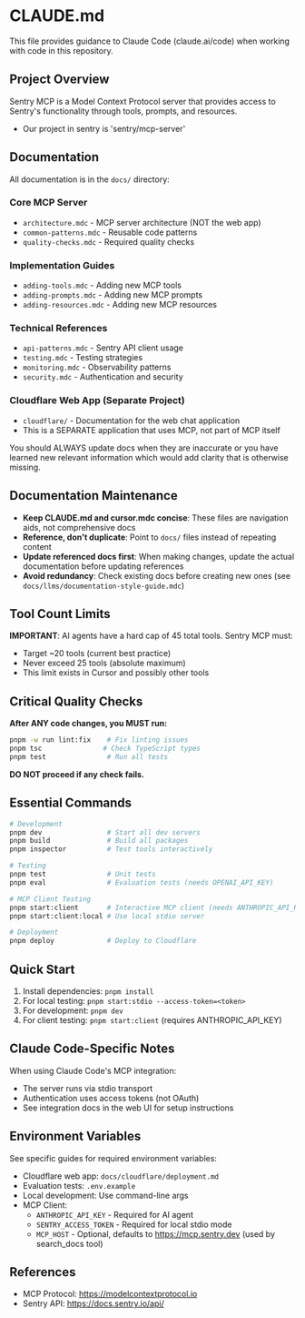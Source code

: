 # CLAUDE.md

This file provides guidance to Claude Code (claude.ai/code) when working with code in this repository.

## Project Overview

Sentry MCP is a Model Context Protocol server that provides access to Sentry's functionality through tools, prompts, and resources.

- Our project in sentry is 'sentry/mcp-server'

## Documentation

All documentation is in the `docs/` directory:

### Core MCP Server

- `architecture.mdc` - MCP server architecture (NOT the web app)
- `common-patterns.mdc` - Reusable code patterns
- `quality-checks.mdc` - Required quality checks

### Implementation Guides

- `adding-tools.mdc` - Adding new MCP tools
- `adding-prompts.mdc` - Adding new MCP prompts
- `adding-resources.mdc` - Adding new MCP resources

### Technical References

- `api-patterns.mdc` - Sentry API client usage
- `testing.mdc` - Testing strategies
- `monitoring.mdc` - Observability patterns
- `security.mdc` - Authentication and security

### Cloudflare Web App (Separate Project)

- `cloudflare/` - Documentation for the web chat application
- This is a SEPARATE application that uses MCP, not part of MCP itself

You should ALWAYS update docs when they are inaccurate or you have learned new relevant information which would add clarity that is otherwise missing.

## Documentation Maintenance

- **Keep CLAUDE.md and cursor.mdc concise**: These files are navigation aids, not comprehensive docs
- **Reference, don't duplicate**: Point to `docs/` files instead of repeating content
- **Update referenced docs first**: When making changes, update the actual documentation before updating references
- **Avoid redundancy**: Check existing docs before creating new ones (see `docs/llms/documentation-style-guide.mdc`)

## Tool Count Limits

**IMPORTANT**: AI agents have a hard cap of 45 total tools. Sentry MCP must:
- Target ~20 tools (current best practice)
- Never exceed 25 tools (absolute maximum)
- This limit exists in Cursor and possibly other tools

## Critical Quality Checks

**After ANY code changes, you MUST run:**

```bash
pnpm -w run lint:fix    # Fix linting issues
pnpm tsc               # Check TypeScript types
pnpm test               # Run all tests
```

**DO NOT proceed if any check fails.**

## Essential Commands

```bash
# Development
pnpm dev                # Start all dev servers
pnpm build              # Build all packages
pnpm inspector          # Test tools interactively

# Testing
pnpm test               # Unit tests
pnpm eval               # Evaluation tests (needs OPENAI_API_KEY)

# MCP Client Testing
pnpm start:client       # Interactive MCP client (needs ANTHROPIC_API_KEY)
pnpm start:client:local # Use local stdio server

# Deployment
pnpm deploy             # Deploy to Cloudflare
```

## Quick Start

1. Install dependencies: `pnpm install`
2. For local testing: `pnpm start:stdio --access-token=<token>`
3. For development: `pnpm dev`
4. For client testing: `pnpm start:client` (requires ANTHROPIC_API_KEY)

## Claude Code-Specific Notes

When using Claude Code's MCP integration:

- The server runs via stdio transport
- Authentication uses access tokens (not OAuth)
- See integration docs in the web UI for setup instructions

## Environment Variables

See specific guides for required environment variables:

- Cloudflare web app: `docs/cloudflare/deployment.md`
- Evaluation tests: `.env.example`
- Local development: Use command-line args
- MCP Client:
  - `ANTHROPIC_API_KEY` - Required for AI agent
  - `SENTRY_ACCESS_TOKEN` - Required for local stdio mode
  - `MCP_HOST` - Optional, defaults to https://mcp.sentry.dev (used by search_docs tool)

## References

- MCP Protocol: https://modelcontextprotocol.io
- Sentry API: https://docs.sentry.io/api/
